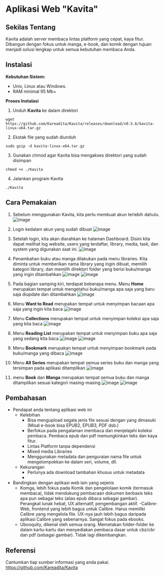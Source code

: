 # Aplikasi Web "Kavita"


## Sekilas Tentang

Kavita adalah server membaca lintas platform yang cepat, kaya fitur. Dibangun dengan fokus untuk manga, e-book, dan komik dengan tujuan menjadi solusi lengkap untuk semua kebutuhan membaca Anda.

## Instalasi

**Kebutuhan Sistem:**
- Unix, Linux atau Windows.
- RAM minimal 95 Mb+

**Proses Instalasi**
1. Unduh **Kavita** ke dalam direktori
```
wget https://github.com/Kareadita/Kavita/releases/download/v0.5.6/kavita-linux-x64.tar.gz
```
2. Ekstak file yang sudah diunduh
```
sudo gzip -d kavita-linux-x64.tar.gz
```
3. Gunakan chmod agar Kavita bisa mengakses direktori yang sudah disimpan
```
chmod +x ./Kavita
```
4. Jalankan program Kavita
```
./Kavita
```


## Cara Pemakaian

1. Sebelum menggunakan Kavita, kita perlu membuat akun terlebih dahulu.
![image](https://user-images.githubusercontent.com/95017091/196713457-6941eecc-2c13-4e67-9ce9-f343e100c280.png)

2. Login kedalam akun yang sudah dibuat
![image](https://user-images.githubusercontent.com/95017091/196713937-96de4bec-adf2-4c52-88f7-29a0ed449cee.png)

3. Setelah login, kita akan diarahkan ke halaman Dashboard. Disini kita dapat melihat log website, users yang terdaftar, library, media, task, dan system yang digunakan saat ini.
![image](https://user-images.githubusercontent.com/95017091/196714356-56188016-1dcf-4eb4-8165-8c5c86b03644.png)

4. Penambahan buku atau manga dilakukan pada menu libraries. Kita diminta untuk memberikan nama library yang ingin dibuat, memilih kategori library, dan memilih direktori folder yang berisi buku/manga yang ingin ditambahkan
![image](https://user-images.githubusercontent.com/95017091/196715404-cce117d6-9f2e-4591-99d6-5ebbeefb1335.png)
![image](https://user-images.githubusercontent.com/95017091/196715492-10a0b9c4-f8ed-4525-a13b-166091f15d17.png)

5. Pada bagian samping kiri, terdapat beberapa menu. Menu **Home** merupakan tempat untuk mengetahui buku/manga apa saja yang baru saja diupdate dan ditambahkan
![image](https://user-images.githubusercontent.com/95017091/196716634-503a4c25-d666-442b-aa2e-87a02cbb7c3a.png)

6. Menu **Want to Read** merupakan tempat untuk menyimpan bacaan apa saja yang ingin kita baca
![image](https://user-images.githubusercontent.com/95017091/196717148-ae3dcc45-dc81-4466-b9ad-ad221e2951f4.png)

7. Menu **Collections** merupakan tempat untuk menyimpan koleksi apa saja yang kita baca
![image](https://user-images.githubusercontent.com/95017091/196717442-e941a4e3-a069-4dc5-b15d-389f888c5359.png)

8. Menu **Reading List** merupakan tempat untuk menyimpan buku apa saja yang sedang kita baca
![image](https://user-images.githubusercontent.com/95017091/196717885-f50c4fbf-1ac3-468e-b265-e32df35cdd1f.png)
![image](https://user-images.githubusercontent.com/95017091/196718134-8f82ab63-59cf-4ece-9792-0159e05d0b34.png)

9. Menu **Bookmark** merupakan tempat untuk menyimpan bookmark pada buku/manga yang dibaca
![image](https://user-images.githubusercontent.com/95017091/196719286-57a9a66a-b618-43f1-b0e5-3e12eda57e19.png)

10. Menu **All Series** merupakan tempat semua series buku dan manga yang tersimpan pada aplikasi ditampilkan
![image](https://user-images.githubusercontent.com/95017091/196719997-83fd8ee0-3f82-456b-979c-4cb8ffb503c8.png)

11. menu **Book** dan **Manga** merupakan tempat semua buku dan manga ditampilkan sesuai kategori masing-masing
![image](https://user-images.githubusercontent.com/95017091/196720353-8327c98e-a3fd-45cc-960a-5522e709528e.png)
![image](https://user-images.githubusercontent.com/95017091/196720433-cd47f7d9-e649-4d23-9b5c-560a87501b62.png)



## Pembahasan

- Pendapat anda tentang aplikasi web ini
    - Kelebihan
        - Bisa mengupload segala jenis file sesuai dengan yang dimasuki (Misal e-book bisa EPUB2, EPUB3, PDF dsb.)
        - Berfokus pada pengalaman membaca dan menjelajahi koleksi pembaca. Pembaca epub dan pdf memungkinkan teks dan kaya fitur.
        - Lintas Platform tanpa dependensi
        - Mixed media Libraries
        - Menggunakan metadata dan penguraian nama file untuk mengelompokkan ke dalam seri, volume, dll.
    - Kekurangan
        - Perlunya ada download tambahan khusus untuk metadata
        - 
- Bandingkan dengan aplikasi web lain yang sejenis
    - Komga, lebih fokus pada Komik dan pengelolaan komik (termasuk membaca), tidak mendukung pembacaan dokumen berbasis teks apa pun sebagai teks (alias epub 
    dibaca sebagai gambar). Perangkat lunak hebat, UX alternatif, pengembangan aktif.
    -Calibre-Web, frontend yang lebih bagus untuk Calibre. Harus memiliki Calibre yang mengelola file. UX-nya jauh lebih bagus daripada aplikasi Calibre yang 
    sebenarnya. Sangat fokus pada ebooks.
    - Ubooquity, dikenal oleh semua orang. Memetakan folder-folder ke dalam kartu-kartu dan menyediakan pembaca dasar untuk cbz/cbr dan pdf (sebagai gambar). 
    Tidak lagi dikembangkan.


## Referensi

Cantumkan tiap sumber informasi yang anda pakai.
https://github.com/Kareadita/Kavita
